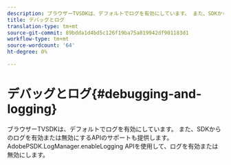```yaml
---
description: ブラウザーTVSDKは、デフォルトでログを有効にしています。 また、SDKからのログを有効または無効にするAPIのサポートも提供します。 AdobePSDK.LogManager.enableLogging APIを使用して、ログを有効または無効にします。
title: デバッグとログ
translation-type: tm+mt
source-git-commit: 89bdda1d4bd5c126f19ba75a819942df901183d1
workflow-type: tm+mt
source-wordcount: '64'
ht-degree: 0%

---
```



# デバッグとログ{#debugging-and-logging}

ブラウザーTVSDKは、デフォルトでログを有効にしています。 また、SDKからのログを有効または無効にするAPIのサポートも提供します。 AdobePSDK.LogManager.enableLogging APIを使用して、ログを有効または無効にします。

